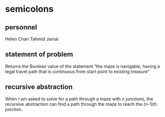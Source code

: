# semicolons
## personnel
  Helen Chan 
  Tahmid Jamal

## statement of problem
  Returns the Boolean value of the statement “the maze is navigable, having a legal
  travel path that is continuous from start point to existing treasure”

## recursive abstraction
  When I am asked to
   solve for a path through a maze with n junctions,
  the recursive abstraction can
   find a path through the maze to reach the (n-1)th junction.

